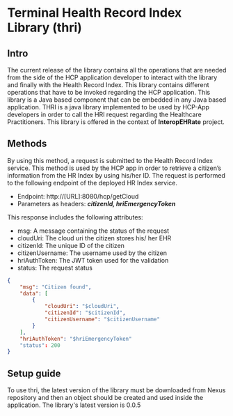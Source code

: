 # Terminal Health Record Index Library (thri)
## Intro

The current release of the library contains all the operations that are needed from the side of the HCP application developer to interact with the library and finally with the Health Record Index. This library contains different operations that have to be invoked regarding the HCP application. This library is a Java based component that can be embedded in any Java based application. THRI is a java library implemented to be used by HCP-App developers in order to call the HRI request regarding the Healthcare Practitioners. This library is offered in the context of  **InteropEHRate** project.

## Methods 

By using this method, a request is submitted to the Health Record Index service. This method is used by the HCP app in order to retrieve a citizen’s information from the HR Index by using his/her ID. The request is performed to the following endpoint of the deployed HR Index service. 

- Endpoint: http://[URL]:8080/hcp/getCloud
- Parameters as headers: ***citizenId, hriEmergencyToken***  

This response includes the following attributes:
- msg: A message containing the status of the request
- cloudUri: The cloud uri the citizen stores his/ her EHR
- citizenId: The unique ID of the citizen
- citizenUsername: The username used by the citizen
- hriAuthToken: The JWT token used for the validation
- status: The request status


```json
{
    "msg": "Citizen found",
    "data": [
        {
            "cloudUri": "$cloudUri",
            "citizenId": "$citizenId",
            "citizenUsername": "$citizenUsername"
        }
    ],
    "hriAuthToken": "$hriEmergencyToken"
    "status": 200
}
```

## Setup guide
To use thri, the latest version of the library must be downloaded from Nexus repository and then an object should be created and used inside the application.
The library's latest version is 0.0.5

